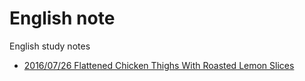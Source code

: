 # English note

English study notes

* [2016/07/26 Flattened Chicken Thighs With Roasted Lemon Slices](20160726.md)